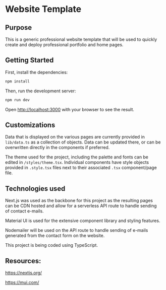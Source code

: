 # Website Template

## Purpose

This is a generic professional website template that will be used to quickly create and deploy professional portfolio and home pages.

## Getting Started

First, install the dependencies:

```bash
npm install
```

Then, run the development server:

```bash
npm run dev
```

Open [http://localhost:3000](http://localhost:3000) with your browser to see the result.

## Customizations

Data that is displayed on the various pages are currently provided in `lib/data.ts` as a collection of objects. Data can be updated there, or can be overwritten directly in the components if preferred.

The theme used for the project, including the palette and fonts can be edited in `/styles/theme.tsx`. Individual components have style objects provided in `.style.tsx` files next to their associated `.tsx` component/page file.

## Technologies used

Next.js was used as the backbone for this project as the resulting pages can be CDN hosted and allow for a serverless API route to handle sending of contact e-mails.

Material UI is used for the extensive component library and styling features.

Nodemailer will be used on the API route to handle sending of e-mails generated from the contact form on the website.

This project is being coded using TypeScript.

## Resources:

https://nextjs.org/

https://mui.com/

